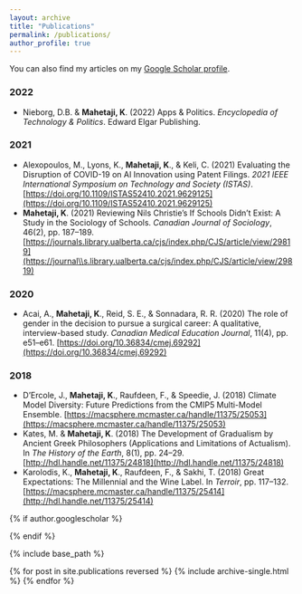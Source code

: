 ```yaml
---
layout: archive
title: "Publications"
permalink: /publications/
author_profile: true
---
```


You can also find my articles on my [Google Scholar profile](https://scholar.google.com/citations?user=9U-Tqk8AAAAJ&hl).

### 2022
* Nieborg, D.B. & **Mahetaji, K**. (2022) Apps & Politics. *Encyclopedia of Technology & Politics*. Edward Elgar Publishing. 

### 2021 
* Alexopoulos, M., Lyons, K., **Mahetaji, K**., & Keli, C. (2021) Evaluating the Disruption of COVID-19 on AI Innovation using Patent Filings. *2021 IEEE International Symposium on Technology and Society (ISTAS)*. [https://doi.org/10.1109/ISTAS52410.2021.9629125](https://doi.org/10.1109/ISTAS52410.2021.9629125)
* **Mahetaji, K**. (2021) Reviewing Nils Christie’s If Schools Didn’t Exist: A Study in the Sociology of Schools. *Canadian Journal of Sociology*, 46(2), pp. 187–189. [https://journals.library.ualberta.ca/cjs/index.php/CJS/article/view/29819](https://journal\\s.library.ualberta.ca/cjs/index.php/CJS/article/view/29819)

### 2020
* Acai, A., **Mahetaji, K**., Reid, S. E., & Sonnadara, R. R. (2020) The role of gender in the decision to pursue a surgical career: A qualitative, interview-based study. *Canadian Medical Education Journal*, 11(4), pp. e51–e61. [https://doi.org/10.36834/cmej.69292](https://doi.org/10.36834/cmej.69292)

### 2018 
* D’Ercole, J., **Mahetaji, K**., Raufdeen, F., & Speedie, J. (2018) Climate Model Diversity: Future Predictions from the CMIP5 Multi-Model Ensemble. [https://macsphere.mcmaster.ca/handle/11375/25053](https://macsphere.mcmaster.ca/handle/11375/25053)
* Kates, M. & **Mahetaji, K**. (2018) The Development of Gradualism by Ancient Greek Philosophers (Applications and Limitations of Actualism). In *The History of the Earth*, 8(1), pp. 24–29. [http://hdl.handle.net/11375/24818](http://hdl.handle.net/11375/24818)
* Karolodis, K., **Mahetaji, K**., Raufdeen, F., & Sakhi, T. (2018) Great Expectations: The
Millennial and the Wine Label. In *Terroir*, pp. 117–132. [https://macsphere.mcmaster.ca/handle/11375/25414](http://hdl.handle.net/11375/25414)

{% if author.googlescholar %}
  
{% endif %}

{% include base_path %}

{% for post in site.publications reversed %}
  {% include archive-single.html %}
{% endfor %}
